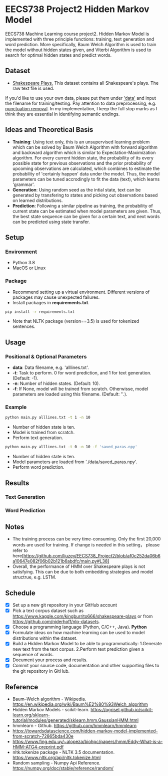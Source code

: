 # EECS738 Project2 Hidden Markov Model
EECS738 Machine Learning course project2. Hidden Markov Model is implemented with three principle functions: training, text generation and word prediction. More specifically, Baum Welch Algorithm is used to train the model without hidden states given, and Viterbi Algorithm is used to search for optimal hidden states and predict words.

## Dataset
* [Shakespeare Plays.](https://www.kaggle.com/kingburrito666/shakespeare-plays) This dataset contains all Shakespeare's plays. The raw text file is used.

If you'd like to use your own data, please put them under ['data'](https://github.com/liuzey/EECS738_Project2/tree/main/data) and input the filename for training/testing. Pay attention to data preprocessing, e.g. [punctuation removal](https://github.com/liuzey/EECS738_Project2/blob/d5351c0f37cb108852f6ae24dc9216af31a128a7/main.py#L25). In my implementation, I keep the full stop marks as I think they are essential in identifying semantic endings.


## Ideas and Theoretical Basis
* **Training**: Using text only, this is an unsupervised learning problem which can be solved by Baum Welch Algorithm with forward algorithm and backward algorithm which is similar to Expectation-Maximization algorithm. For every current hidden state, the probability of its every possible state for previous observations and the prior probability of upcoming observations are calculated, which combines to estimate the probability of 'certainly happen' data under the model. Thus, the model parameters can be tuned accrodingly to fit the data (text), which learns 'grammar'.
* **Generation**: Using random seed as the intial state, text can be generated by transfering to states and picking out observations based on learned distributions.
* **Prediction**: Following a similar pipeline as training, the probability of current state can be estimated when model parameters are given. Thus, the best state sequence can be given for a certain text, and next words can be predicted using state transfer.

## Setup
### Environment
* Python 3.8
* MacOS or Linux

### Package
* Recommend setting up a virtual environment. Different versions of packages may cause unexpected failures.
* Install packages in **requirements.txt**.
```bash
pip install -r requirements.txt
``` 
* Note that NLTK package (version==3.5) is used for tokenized sentences.

## Usage
### Positional & Optional Parameters
* **data**: Data filename, e.g. 'alllines.txt'.
* **-t**: Task to perform. 0 for word prediction, and 1 for text generation. (Default: -1).
* **-n**: Number of hidden states. (Default: 10).
* **-f**: If None, model will be trained from scratch. Otherwisse, model parameters are loaded using this filename. (Default: ''.).

### Example
```bash
python main.py alllines.txt -t 1 -n 10
```
* Number of hidden state is ten.
* Model is trained from scratch.
* Perform text generation.
```bash
python main.py alllines.txt -t 0 -n 10 -f 'saved_paras.npy'
```
* Number of hidden state is ten.
* Model parameters are loaded from './data/saved_paras.npy'.
* Perform word prediction.

## Results
### Text Generation
### Word Prediction


## Notes
* The training process can be very time-consuming. Only the first 20,000 words are used for training. If change is needed in this setting， please refer to here[https://github.com/liuzey/EECS738_Project2/blob/af0c252da06b6a10647e082f06b02b121b6abdfc/main.py#L38]
* Overall, the performance of HMM over Shakespeare plays is not satisfying. This can be due to both embedding strategies and model structrue, e.g. LSTM.


## Schedule
- [x] Set up a new git repository in your GitHub account
- [x] Pick a text corpus dataset such as https://www.kaggle.com/kingburrito666/shakespeare-plays or from https://github.com/niderhoff/nlp-datasets.
- [x] Choose a programming language (Python, C/C++, Java). **Python**
- [x] Formulate ideas on how machine learning can be used to model distributions within the dataset.
- [x] Build a Hidden Markov Model to be able to programmatically: 1.Generate new text from the text corpus. 2.Perform text prediction given a sequence of words.
- [x] Document your process and results.
- [x] Commit your source code, documentation and other supporting files to the git repository in GitHub.

## Reference
* Baum–Welch algorithm - Wikipedia. https://en.wikipedia.org/wiki/Baum%E2%80%93Welch_algorithm
* Hidden Markov Models - scikit-learn. https://ogrisel.github.io/scikit-learn.org/sklearn-tutorial/modules/generated/sklearn.hmm.GaussianHMM.html
* hmmlearn - Github. https://github.com/hmmlearn/hmmlearn
* https://towardsdatascience.com/hidden-markov-model-implemented-from-scratch-72865bda430e
* https://www.fing.edu.uy/~alopeza/biohpc/papers/hmm/Eddy-What-is-a-HMM-ATG4-preprint.pdf
* nltk.tokenize package - NLTK 3.5 documentation. https://www.nltk.org/api/nltk.tokenize.html
* Random sampling - Numpy Api Reference. https://numpy.org/doc/stable/reference/random/

